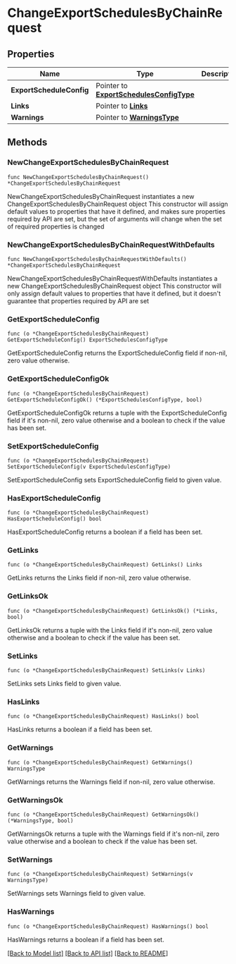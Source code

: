 # ChangeExportSchedulesByChainRequest

## Properties

Name | Type | Description | Notes
------------ | ------------- | ------------- | -------------
**ExportScheduleConfig** | Pointer to [**ExportSchedulesConfigType**](ExportSchedulesConfigType.md) |  | [optional] 
**Links** | Pointer to [**Links**](Links.md) |  | [optional] 
**Warnings** | Pointer to [**WarningsType**](WarningsType.md) |  | [optional] 

## Methods

### NewChangeExportSchedulesByChainRequest

`func NewChangeExportSchedulesByChainRequest() *ChangeExportSchedulesByChainRequest`

NewChangeExportSchedulesByChainRequest instantiates a new ChangeExportSchedulesByChainRequest object
This constructor will assign default values to properties that have it defined,
and makes sure properties required by API are set, but the set of arguments
will change when the set of required properties is changed

### NewChangeExportSchedulesByChainRequestWithDefaults

`func NewChangeExportSchedulesByChainRequestWithDefaults() *ChangeExportSchedulesByChainRequest`

NewChangeExportSchedulesByChainRequestWithDefaults instantiates a new ChangeExportSchedulesByChainRequest object
This constructor will only assign default values to properties that have it defined,
but it doesn't guarantee that properties required by API are set

### GetExportScheduleConfig

`func (o *ChangeExportSchedulesByChainRequest) GetExportScheduleConfig() ExportSchedulesConfigType`

GetExportScheduleConfig returns the ExportScheduleConfig field if non-nil, zero value otherwise.

### GetExportScheduleConfigOk

`func (o *ChangeExportSchedulesByChainRequest) GetExportScheduleConfigOk() (*ExportSchedulesConfigType, bool)`

GetExportScheduleConfigOk returns a tuple with the ExportScheduleConfig field if it's non-nil, zero value otherwise
and a boolean to check if the value has been set.

### SetExportScheduleConfig

`func (o *ChangeExportSchedulesByChainRequest) SetExportScheduleConfig(v ExportSchedulesConfigType)`

SetExportScheduleConfig sets ExportScheduleConfig field to given value.

### HasExportScheduleConfig

`func (o *ChangeExportSchedulesByChainRequest) HasExportScheduleConfig() bool`

HasExportScheduleConfig returns a boolean if a field has been set.

### GetLinks

`func (o *ChangeExportSchedulesByChainRequest) GetLinks() Links`

GetLinks returns the Links field if non-nil, zero value otherwise.

### GetLinksOk

`func (o *ChangeExportSchedulesByChainRequest) GetLinksOk() (*Links, bool)`

GetLinksOk returns a tuple with the Links field if it's non-nil, zero value otherwise
and a boolean to check if the value has been set.

### SetLinks

`func (o *ChangeExportSchedulesByChainRequest) SetLinks(v Links)`

SetLinks sets Links field to given value.

### HasLinks

`func (o *ChangeExportSchedulesByChainRequest) HasLinks() bool`

HasLinks returns a boolean if a field has been set.

### GetWarnings

`func (o *ChangeExportSchedulesByChainRequest) GetWarnings() WarningsType`

GetWarnings returns the Warnings field if non-nil, zero value otherwise.

### GetWarningsOk

`func (o *ChangeExportSchedulesByChainRequest) GetWarningsOk() (*WarningsType, bool)`

GetWarningsOk returns a tuple with the Warnings field if it's non-nil, zero value otherwise
and a boolean to check if the value has been set.

### SetWarnings

`func (o *ChangeExportSchedulesByChainRequest) SetWarnings(v WarningsType)`

SetWarnings sets Warnings field to given value.

### HasWarnings

`func (o *ChangeExportSchedulesByChainRequest) HasWarnings() bool`

HasWarnings returns a boolean if a field has been set.


[[Back to Model list]](../README.md#documentation-for-models) [[Back to API list]](../README.md#documentation-for-api-endpoints) [[Back to README]](../README.md)


